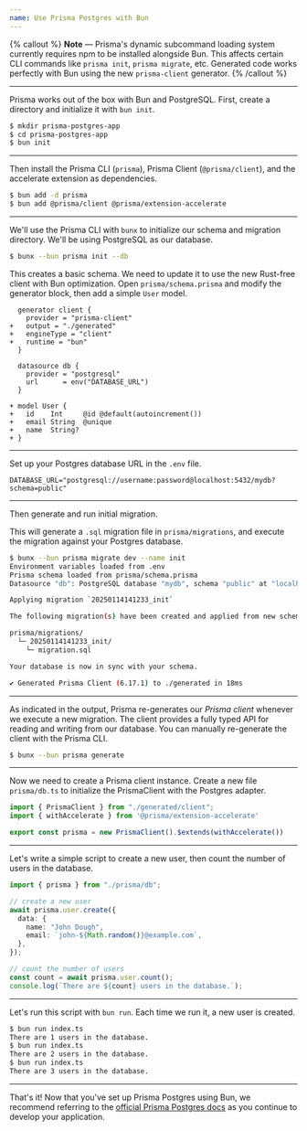 ```yaml
---
name: Use Prisma Postgres with Bun
---
```


{% callout %}
**Note** — Prisma's dynamic subcommand loading system currently requires npm to be installed alongside Bun. This affects certain CLI commands like `prisma init`, `prisma migrate`, etc. Generated code works perfectly with Bun using the new `prisma-client` generator.
{% /callout %}

---

Prisma works out of the box with Bun and PostgreSQL. First, create a directory and initialize it with `bun init`.

```bash
$ mkdir prisma-postgres-app
$ cd prisma-postgres-app
$ bun init
```

---

Then install the Prisma CLI (`prisma`), Prisma Client (`@prisma/client`), and the accelerate extension as dependencies.

```bash
$ bun add -d prisma
$ bun add @prisma/client @prisma/extension-accelerate
```

---

We'll use the Prisma CLI with `bunx` to initialize our schema and migration directory. We'll be using PostgreSQL as our database.

```bash
$ bunx --bun prisma init --db
```

This creates a basic schema. We need to update it to use the new Rust-free client with Bun optimization. Open `prisma/schema.prisma` and modify the generator block, then add a simple `User` model.

```prisma-diff#prisma/schema.prisma
  generator client {
    provider = "prisma-client"
+   output = "./generated"
+   engineType = "client"
+   runtime = "bun"
  }

  datasource db {
    provider = "postgresql"
    url      = env("DATABASE_URL")
  }

+ model User {
+   id    Int     @id @default(autoincrement())
+   email String  @unique
+   name  String?
+ }
```

---

Set up your Postgres database URL in the `.env` file.

```bash#.env
DATABASE_URL="postgresql://username:password@localhost:5432/mydb?schema=public"
```

---

Then generate and run initial migration.

This will generate a `.sql` migration file in `prisma/migrations`, and execute the migration against your Postgres database.

```bash
$ bunx --bun prisma migrate dev --name init
Environment variables loaded from .env
Prisma schema loaded from prisma/schema.prisma
Datasource "db": PostgreSQL database "mydb", schema "public" at "localhost:5432"

Applying migration `20250114141233_init`

The following migration(s) have been created and applied from new schema changes:

prisma/migrations/
  └─ 20250114141233_init/
    └─ migration.sql

Your database is now in sync with your schema.

✔ Generated Prisma Client (6.17.1) to ./generated in 18ms
```

---

As indicated in the output, Prisma re-generates our _Prisma client_ whenever we execute a new migration. The client provides a fully typed API for reading and writing from our database. You can manually re-generate the client with the Prisma CLI.

```sh
$ bunx --bun prisma generate
```

---

Now we need to create a Prisma client instance. Create a new file `prisma/db.ts` to initialize the PrismaClient with the Postgres adapter.

```ts#prisma/db.ts
import { PrismaClient } from "./generated/client";
import { withAccelerate } from '@prisma/extension-accelerate'

export const prisma = new PrismaClient().$extends(withAccelerate())
```

---

Let's write a simple script to create a new user, then count the number of users in the database.

```ts#index.ts
import { prisma } from "./prisma/db";

// create a new user
await prisma.user.create({
  data: {
    name: "John Dough",
    email: `john-${Math.random()}@example.com`,
  },
});

// count the number of users
const count = await prisma.user.count();
console.log(`There are ${count} users in the database.`);
```

---

Let's run this script with `bun run`. Each time we run it, a new user is created.

```bash
$ bun run index.ts
There are 1 users in the database.
$ bun run index.ts
There are 2 users in the database.
$ bun run index.ts
There are 3 users in the database.
```

---

That's it! Now that you've set up Prisma Postgres using Bun, we recommend referring to the [official Prisma Postgres docs](https://www.prisma.io/docs/postgres) as you continue to develop your application.
